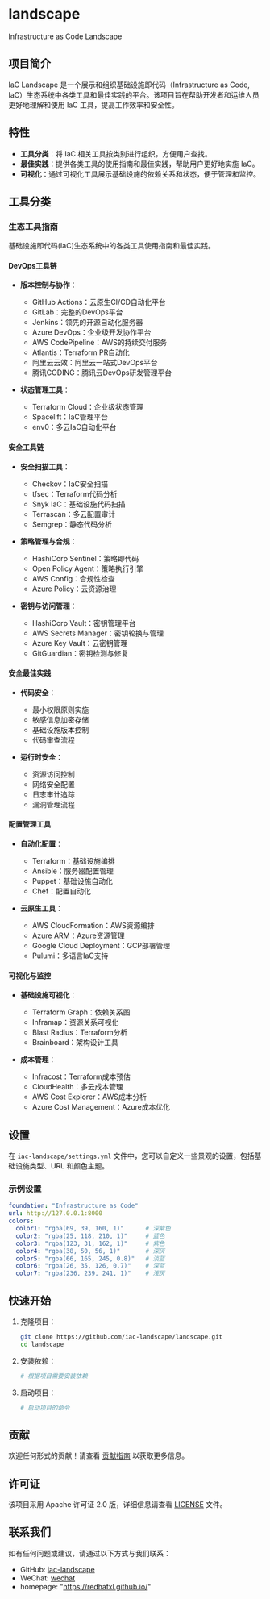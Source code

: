 # landscape
Infrastructure as Code Landscape

## 项目简介
IaC Landscape 是一个展示和组织基础设施即代码（Infrastructure as Code, IaC）生态系统中各类工具和最佳实践的平台。该项目旨在帮助开发者和运维人员更好地理解和使用 IaC 工具，提高工作效率和安全性。

## 特性
- **工具分类**：将 IaC 相关工具按类别进行组织，方便用户查找。
- **最佳实践**：提供各类工具的使用指南和最佳实践，帮助用户更好地实施 IaC。
- **可视化**：通过可视化工具展示基础设施的依赖关系和状态，便于管理和监控。

## 工具分类
### 生态工具指南
基础设施即代码(IaC)生态系统中的各类工具使用指南和最佳实践。

#### DevOps工具链
- **版本控制与协作**：
  - GitHub Actions：云原生CI/CD自动化平台
  - GitLab：完整的DevOps平台
  - Jenkins：领先的开源自动化服务器
  - Azure DevOps：企业级开发协作平台
  - AWS CodePipeline：AWS的持续交付服务
  - Atlantis：Terraform PR自动化
  - 阿里云云效：阿里云一站式DevOps平台
  - 腾讯CODING：腾讯云DevOps研发管理平台

- **状态管理工具**：
  - Terraform Cloud：企业级状态管理
  - Spacelift：IaC管理平台
  - env0：多云IaC自动化平台

#### 安全工具链
- **安全扫描工具**：
  - Checkov：IaC安全扫描
  - tfsec：Terraform代码分析
  - Snyk IaC：基础设施代码扫描
  - Terrascan：多云配置审计
  - Semgrep：静态代码分析

- **策略管理与合规**：
  - HashiCorp Sentinel：策略即代码
  - Open Policy Agent：策略执行引擎
  - AWS Config：合规性检查
  - Azure Policy：云资源治理

- **密钥与访问管理**：
  - HashiCorp Vault：密钥管理平台
  - AWS Secrets Manager：密钥轮换与管理
  - Azure Key Vault：云密钥管理
  - GitGuardian：密钥检测与修复

#### 安全最佳实践
- **代码安全**：
  - 最小权限原则实施
  - 敏感信息加密存储
  - 基础设施版本控制
  - 代码审查流程

- **运行时安全**：
  - 资源访问控制
  - 网络安全配置
  - 日志审计追踪
  - 漏洞管理流程

#### 配置管理工具
- **自动化配置**：
  - Terraform：基础设施编排
  - Ansible：服务器配置管理
  - Puppet：基础设施自动化
  - Chef：配置自动化

- **云原生工具**：
  - AWS CloudFormation：AWS资源编排
  - Azure ARM：Azure资源管理
  - Google Cloud Deployment：GCP部署管理
  - Pulumi：多语言IaC支持

#### 可视化与监控
- **基础设施可视化**：
  - Terraform Graph：依赖关系图
  - Inframap：资源关系可视化
  - Blast Radius：Terraform分析
  - Brainboard：架构设计工具

- **成本管理**：
  - Infracost：Terraform成本预估
  - CloudHealth：多云成本管理
  - AWS Cost Explorer：AWS成本分析
  - Azure Cost Management：Azure成本优化

## 设置
在 `iac-landscape/settings.yml` 文件中，您可以自定义一些景观的设置，包括基础设施类型、URL 和颜色主题。

### 示例设置
```yaml
foundation: "Infrastructure as Code"
url: http://127.0.0.1:8000
colors:
  color1: "rgba(69, 39, 160, 1)"      # 深紫色
  color2: "rgba(25, 118, 210, 1)"     # 蓝色
  color3: "rgba(123, 31, 162, 1)"     # 紫色
  color4: "rgba(38, 50, 56, 1)"       # 深灰
  color5: "rgba(66, 165, 245, 0.8)"   # 淡蓝
  color6: "rgba(26, 35, 126, 0.7)"    # 深蓝
  color7: "rgba(236, 239, 241, 1)"    # 浅灰
```

## 快速开始
1. 克隆项目：
   ```bash
   git clone https://github.com/iac-landscape/landscape.git
   cd landscape
   ```

2. 安装依赖：
   ```bash
   # 根据项目需要安装依赖
   ```

3. 启动项目：
   ```bash
   # 启动项目的命令
   ```

## 贡献
欢迎任何形式的贡献！请查看 [贡献指南](CONTRIBUTING.md) 以获取更多信息。

## 许可证
该项目采用 Apache 许可证 2.0 版，详细信息请查看 [LICENSE](LICENSE) 文件。

## 联系我们
如有任何问题或建议，请通过以下方式与我们联系：
- GitHub: [iac-landscape](https://github.com/iac-landscape/landscape)
- WeChat: [wechat](https://kaliarch-bucket-1251990360.cos.ap-beijing.myqcloud.com/blog_img/20241224142657.png)
- homepage: "https://redhatxl.github.io/"
